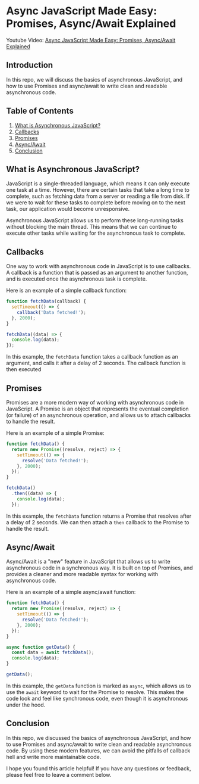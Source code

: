 # Async JavaScript Made Easy: Promises, Async/Await Explained

Youtube Video: [Async JavaScript Made Easy: Promises, Async/Await Explained](https://youtu.be/MQ1yovwbtBI)

## Introduction

In this repo, we will discuss the basics of asynchronous JavaScript, and how to use Promises and async/await to write clean and readable asynchronous code.

## Table of Contents

1. [What is Asynchronous JavaScript?](#what-is-asynchronous-javascript)
2. [Callbacks](#callbacks)
3. [Promises](#promises)
4. [Async/Await](#asyncawait)
5. [Conclusion](#conclusion)

## What is Asynchronous JavaScript?

JavaScript is a single-threaded language, which means it can only execute one task at a time. However, there are certain tasks that take a long time to complete, such as fetching data from a server or reading a file from disk. If we were to wait for these tasks to complete before moving on to the next task, our application would become unresponsive.

Asynchronous JavaScript allows us to perform these long-running tasks without blocking the main thread. This means that we can continue to execute other tasks while waiting for the asynchronous task to complete.

## Callbacks

One way to work with asynchronous code in JavaScript is to use callbacks. A callback is a function that is passed as an argument to another function, and is executed once the asynchronous task is complete.

Here is an example of a simple callback function:

```javascript
function fetchData(callback) {
  setTimeout(() => {
    callback('Data fetched!');
  }, 2000);
}

fetchData((data) => {
  console.log(data);
});
```

In this example, the `fetchData` function takes a callback function as an argument, and calls it after a delay of 2 seconds. The callback function is then executed

## Promises

Promises are a more modern way of working with asynchronous code in JavaScript. A Promise is an object that represents the eventual completion (or failure) of an asynchronous operation, and allows us to attach callbacks to handle the result.

Here is an example of a simple Promise:

```javascript
function fetchData() {
  return new Promise((resolve, reject) => {
    setTimeout(() => {
      resolve('Data fetched!');
    }, 2000);
  });
}

fetchData()
  .then((data) => {
    console.log(data);
  });
```

In this example, the `fetchData` function returns a Promise that resolves after a delay of 2 seconds. We can then attach a `then` callback to the Promise to handle the result.

## Async/Await

Async/Await is a "new" feature in JavaScript that allows us to write asynchronous code in a synchronous way. It is built on top of Promises, and provides a cleaner and more readable syntax for working with asynchronous code.

Here is an example of a simple async/await function:

```javascript
function fetchData() {
  return new Promise((resolve, reject) => {
    setTimeout(() => {
      resolve('Data fetched!');
    }, 2000);
  });
}

async function getData() {
  const data = await fetchData();
  console.log(data);
}

getData();
```

In this example, the `getData` function is marked as `async`, which allows us to use the `await` keyword to wait for the Promise to resolve. This makes the code look and feel like synchronous code, even though it is asynchronous under the hood.

## Conclusion

In this repo, we discussed the basics of asynchronous JavaScript, and how to use Promises and async/await to write clean and readable asynchronous code. By using these modern features, we can avoid the pitfalls of callback hell and write more maintainable code.

I hope you found this article helpful! If you have any questions or feedback, please feel free to leave a comment below.

